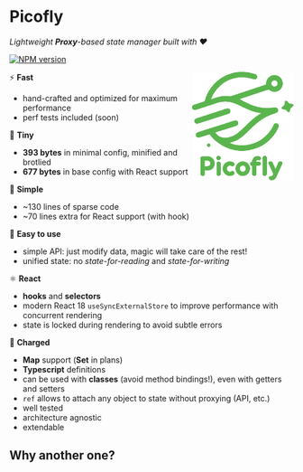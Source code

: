 # Picofly

_Lightweight **Proxy**-based state manager built with ❤️_

[![NPM version](https://img.shields.io/npm/v/picofly.svg)](https://www.npmjs.com/package/picofly)

<img src="docs/logo.webp" height="192" align="right">

⚡ **Fast**
  - hand-crafted and optimized for maximum performance
  - perf tests included (soon)  

🤏 **Tiny**
  - **393 bytes** in minimal config, minified and brotlied
  - **677 bytes** in base config with React support  

🥧 **Simple**
  - ~130 lines of sparse code
  - ~70 lines extra for React support (with hook)

🍳 **Easy to use**
  - simple API: just modify data, magic will take care of the rest!
  - unified state: no _state-for-reading_ and _state-for-writing_

⚛️ **React**
  - **hooks** and **selectors**
  - modern React 18 `useSyncExternalStore` to improve performance with concurrent rendering  
  - state is locked during rendering to avoid subtle errors 

🔋 **Charged**
  - **Map** support (**Set** in plans)
  - **Typescript** definitions
  - can be used with **classes** (avoid method bindings!), even with getters and setters
  - `ref` allows to attach any object to state without proxying (API, etc.)  
  - well tested
  - architecture agnostic
  - extendable

## Why another one?
